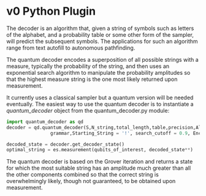 # v0 Python Plugin

The decoder is an algorithm that, given a string of symbols such as letters of the alphabet, and a probability table or some other form of the sampler, will predict the subsequent symbols. The applications for such an algorithm range from text autofill to autonomous pathfinding. 

The quantum decoder encodes a superposition of all possible strings with a measure, typically the probability of the string, and then uses an exponential search algorithm to manipulate the probability amplitudes so that the highest measure string is the one most likely returned upon measurement.

It currently uses a classical sampler but a quantum version will be needed eventually. The easiest way to use the quantum decoder is to instantiate a *quantum_decoder* object from the quantum_decoder.py module:

```python
import quantum_decoder as qd
decoder = qd.quantum_decoder(S,N_string,total_length,table,precision,Alphabet,
				grammar,Starting_String = '!', search_cutoff = 0.9, Encoding = "Bitstring")

decoded_state = decoder.get_decoder_state()
optimal_string = es.measurement(qubits_of_interest, decoded_state**)    #Almost all the time**
```

The quantum decoder is based on the Grover iteration and returns a state for which the most suitable string has an amplitude much greater than all the other components combined so that the correct string is overwhelmingly likely, though not guaranteed, to be obtained upon measurement.